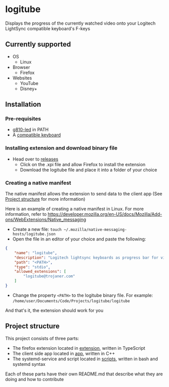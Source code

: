 # logitube
Displays the progress of the currently watched video onto your Logitech LightSync compatible keyboard's F-keys

## Currently supported
+ OS
  + Linux
+ Browser
  + Firefox
+ Websites
  + YouTube
  + Disney+

## Installation

### Pre-requisites
+ [g810-led](https://github.com/MatMoul/g810-led) in PATH
+ A [compatible keyboard](https://github.com/MatMoul/g810-led#compatible-keyboards-)

### Installing extension and download binary file
+ Head over to [releases](https://github.com/TrojanerHD/logitube/releases)
  + Click on the .xpi file and allow Firefox to install the extension
  + Download the logitube file and place it into a folder of your choice
 
### Creating a native manifest
The native manifest allows the extension to send data to the client app (See [Project structure](#project-structure) for more information)

Here is an example of creating a native manifest in Linux. For more information, refer to https://developer.mozilla.org/en-US/docs/Mozilla/Add-ons/WebExtensions/Native_messaging

+ Create a new file: `touch ~/.mozilla/native-messaging-hosts/logitube.json`
+ Open the file in an editor of your choice and paste the following:
```json
{
    "name": "logitube",
    "description": "Logitech lightsync keyboards as progress bar for videos",
    "path": "<PATH>",
    "type": "stdio",
    "allowed_extensions": [
        "logitube@trojaner.com"
    ]
}
```
+ Change the property `<PATH>` to the logitube binary file. For example: `/home/user/Documents/Code/Projects/logitube/logitube`

And that's it, the extension should work for you

## Project structure
This project consists of three parts:

+ The firefox extension located in [extension](https://github.com/TrojanerHD/logitube/blob/main/extension), written in TypeScript
+ The client side app located in [app](https://github.com/TrojanerHD/logitube/blob/main/app), written in C++
+ The systemd-service and script located in [scripts](https://github.com/TrojanerHD/logitube/blob/main/scripts), written in bash and systemd syntax

Each of these parts have their own README.md that describe what they are doing and how to contribute

